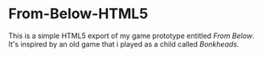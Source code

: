# From-Below-HTML5

This is a simple HTML5 export of my game prototype entitled *From Below*.
It's inspired by an old game that i played as a child called *Bonkheads*.
